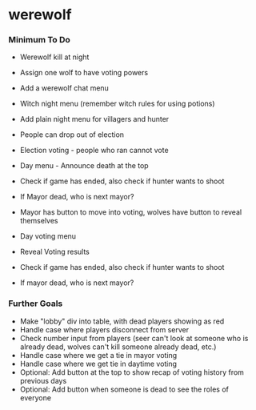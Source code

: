 # werewolf

### Minimum To Do

* Werewolf kill at night
* Assign one wolf to have voting powers
* Add a werewolf chat menu

* Witch night menu (remember witch rules for using potions)

* Add plain night menu for villagers and hunter

* People can drop out of election
* Election voting - people who ran cannot vote

* Day menu - Announce death at the top
* Check if game has ended, also check if hunter wants to shoot
* If Mayor dead, who is next mayor?

* Mayor has button to move into voting, wolves have button to reveal themselves

* Day voting menu

* Reveal Voting results 
* Check if game has ended, also check if hunter wants to shoot
* If mayor dead, who is next mayor?

### Further Goals

* Make "lobby" div into table, with dead players showing as red
* Handle case where players disconnect from server
* Check number input from players (seer can't look at someone who is already dead, wolves can't kill someone already dead, etc.)
* Handle case where we get a tie in mayor voting
* Handle case where we get tie in daytime voting
* Optional: Add button at the top to show recap of voting history from previous days
* Optional: Add button when someone is dead to see the roles of everyone
